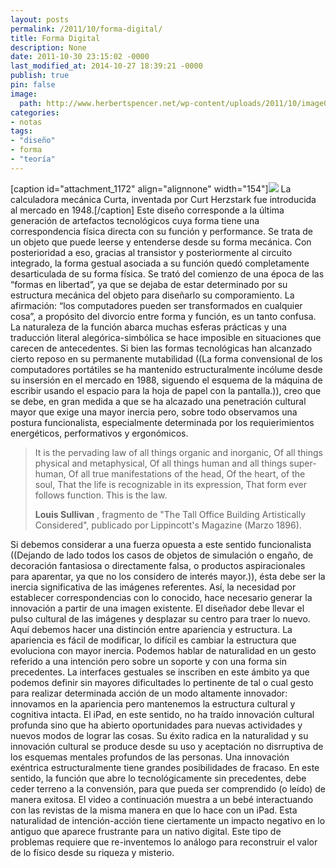 ```yaml
---
layout: posts
permalink: /2011/10/forma-digital/
title: Forma Digital
description: None
date: 2011-10-30 23:15:02 -0000
last_modified_at: 2014-10-27 18:39:21 -0000
publish: true
pin: false
image:
  path: http://www.herbertspencer.net/wp-content/uploads/2011/10/image001.png
categories:
- notas
tags:
- "diseño"
- forma
- "teoría"
---
```

[caption id="attachment_1172" align="alignnone" width="154"][![](/assets/uploads/2011/10/image001-154x240.png)](/assets/uploads/2011/10/image001.png) La calculadora mecánica Curta, inventada por Curt Herzstark fue introducida al mercado en 1948.[/caption] Este diseño corresponde a la última generación de artefactos tecnológicos cuya forma tiene una correspondencia física directa con su función y performance. Se trata de un objeto que puede leerse y entenderse desde su forma mecánica. Con posterioridad a eso, gracias al transistor y posteriormente al circuito integrado, la forma gestual asociada a su función quedó completamente desarticulada de su forma física. Se trató del comienzo de una época de las “formas en libertad”, ya que se dejaba de estar determinado por su estructura mecánica del objeto para diseñarlo su comporamiento. La afirmación: “los computadores pueden ser transformados en cualquier cosa”, a propósito del divorcio entre forma y función, es un tanto confusa. La naturaleza de la función abarca muchas esferas prácticas y una traducción literal alegórica-simbólica se hace imposible en situaciones que carecen de antecedentes. Si bien las formas tecnológicas han alcanzado cierto reposo en su permanente mutabilidad ((La forma convensional de los computadores portátiles se ha mantenido estructuralmente incólume desde su insersión en el mercado en 1988, siguendo el esquema de la máquina de escribir usando el espacio para la hoja de papel con la pantalla.)), creo que se debe, en gran medida a que se ha alcazado una penetración cultural mayor que exige una mayor inercia pero, sobre todo observamos una postura funcionalista, especialmente determinada por los requierimientos energéticos, performativos y ergonómicos.

> It is the pervading law of all things organic and inorganic, Of all things physical and metaphysical, Of all things human and all things super-human, Of all true manifestations of the head, Of the heart, of the soul, That the life is recognizable in its expression, That form ever follows function. This is the law.
>
> **Louis Sullivan** , fragmento de "The Tall Office Building Artistically Considered", publicado por Lippincott's Magazine (Marzo 1896).

Si debemos considerar a una fuerza opuesta a este sentido funcionalista ((Dejando de lado todos los casos de objetos de simulación o engaño, de decoración fantasiosa o directamente falsa, o productos aspiracionales para aparentar, ya que no los considero de interés mayor.)), ésta debe ser la inercia significativa de las imágenes referentes. Así, la necesidad por establecer correspondencias con lo conocido, hace necesario generar la innovación a partir de una imagen existente. El diseñador debe llevar el pulso cultural de las imágenes y desplazar su centro para traer lo nuevo. Aquí debemos hacer una distinción entre apariencia y estructura. La apariencia es fácil de modificar, lo difícil es cambiar la estructura que evoluciona con mayor inercia. Podemos hablar de naturalidad en un gesto referido a una intención pero sobre un soporte y con una forma sin precedentes. La interfaces gestuales se inscriben en este ámbito ya que podemos definir sin mayores dificultades lo pertinente de tal o cual gesto para realizar determinada acción de un modo altamente innovador: innovamos en la apariencia pero mantenemos la estructura cultural y cognitiva intacta. El iPad, en este sentido, no ha traído innovación cultural profunda sino que ha abierto oportunidades para nuevas actividades y nuevos modos de lograr las cosas. Su éxito radica en la naturalidad y su innovación cultural se produce desde su uso y aceptación no disrruptiva de los esquemas mentales profundos de las personas. Una innovación exéntrica estructuralmente tiene grandes posibilidades de fracaso. En este sentido, la función que abre lo tecnológicamente sin precedentes, debe ceder terreno a la convensión, para que pueda ser comprendido (o leído) de manera exitosa. El video a continuación muestra a un bebé interactuando con las revistas de la misma manera en que lo hace con un iPad. Esta naturalidad de intención-acción tiene ciertamente un impacto negativo en lo antiguo que aparece frustrante para un nativo digital. Este tipo de problemas requiere que re-inventemos lo análogo para reconstruir el valor de lo físico desde su riqueza y misterio.
